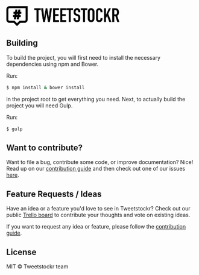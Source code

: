 <img src="logo.png" width="300px">

## Building
To build the project, you will first need to install the necessary dependencies using npm and Bower.

Run:
```sh
$ npm install & bower install
```
in the project root to get everything you need. Next, to actually build the project you will need Gulp.

Run:
```sh
$ gulp
```

## Want to contribute?
Want to file a bug, contribute some code, or improve documentation? Nice! Read up on our [contribution guide](https://github.com/tweetstockr/tweetstockr/blob/master/CONTRIBUTING.md) and then check out one of our issues [here](https://github.com/tweetstockr/tweetstockr/issues).

## Feature Requests / Ideas
Have an idea or a feature you'd love to see in Tweetstockr? Check out our public [Trello board](https://trello.com/b/c3yZoC4M/tweetstockr-open-source-roadmap) to contribute your thoughts and vote on existing ideas.

If you want to request any idea or feature, please follow the [contribution guide](https://github.com/tweetstockr/tweetstockr/blob/master/CONTRIBUTING.md).

## License
MIT © Tweetstockr team
